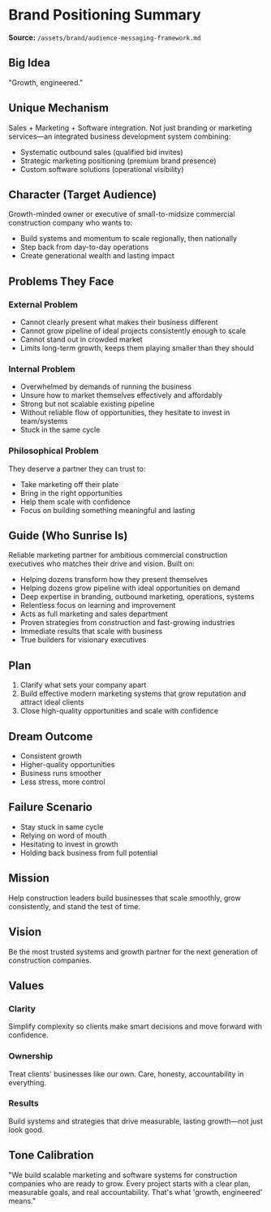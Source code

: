 # Brand Positioning Summary

**Source:** `/assets/brand/audience-messaging-framework.md`

## Big Idea
"Growth, engineered."

## Unique Mechanism
Sales + Marketing + Software integration. Not just branding or marketing services—an integrated business development system combining:
- Systematic outbound sales (qualified bid invites)
- Strategic marketing positioning (premium brand presence)
- Custom software solutions (operational visibility)

## Character (Target Audience)
Growth-minded owner or executive of small-to-midsize commercial construction company who wants to:
- Build systems and momentum to scale regionally, then nationally
- Step back from day-to-day operations
- Create generational wealth and lasting impact

## Problems They Face

### External Problem
- Cannot clearly present what makes their business different
- Cannot grow pipeline of ideal projects consistently enough to scale
- Cannot stand out in crowded market
- Limits long-term growth, keeps them playing smaller than they should

### Internal Problem
- Overwhelmed by demands of running the business
- Unsure how to market themselves effectively and affordably
- Strong but not scalable existing pipeline
- Without reliable flow of opportunities, they hesitate to invest in team/systems
- Stuck in the same cycle

### Philosophical Problem
They deserve a partner they can trust to:
- Take marketing off their plate
- Bring in the right opportunities
- Help them scale with confidence
- Focus on building something meaningful and lasting

## Guide (Who Sunrise Is)
Reliable marketing partner for ambitious commercial construction executives who matches their drive and vision. Built on:
- Helping dozens transform how they present themselves
- Helping dozens grow pipeline with ideal opportunities on demand
- Deep expertise in branding, outbound marketing, operations, systems
- Relentless focus on learning and improvement
- Acts as full marketing and sales department
- Proven strategies from construction and fast-growing industries
- Immediate results that scale with business
- True builders for visionary executives

## Plan
1. Clarify what sets your company apart
2. Build effective modern marketing systems that grow reputation and attract ideal clients
3. Close high-quality opportunities and scale with confidence

## Dream Outcome
- Consistent growth
- Higher-quality opportunities
- Business runs smoother
- Less stress, more control

## Failure Scenario
- Stay stuck in same cycle
- Relying on word of mouth
- Hesitating to invest in growth
- Holding back business from full potential

## Mission
Help construction leaders build businesses that scale smoothly, grow consistently, and stand the test of time.

## Vision
Be the most trusted systems and growth partner for the next generation of construction companies.

## Values

### Clarity
Simplify complexity so clients make smart decisions and move forward with confidence.

### Ownership
Treat clients' businesses like our own. Care, honesty, accountability in everything.

### Results
Build systems and strategies that drive measurable, lasting growth—not just look good.

## Tone Calibration
"We build scalable marketing and software systems for construction companies who are ready to grow. Every project starts with a clear plan, measurable goals, and real accountability. That's what 'growth, engineered' means."

